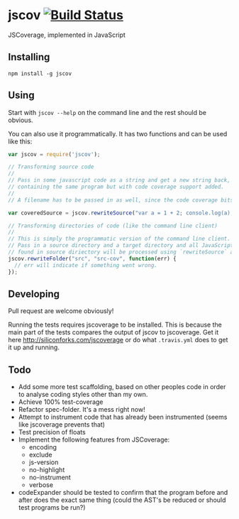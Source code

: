 # jscov [![Build Status](https://secure.travis-ci.org/jakobmattsson/jscov.png)](http://travis-ci.org/jakobmattsson/jscov)

JSCoverage, implemented in JavaScript



## Installing

`npm install -g jscov`



## Using

Start with `jscov --help` on the command line and the rest should be obvious.

You can also use it programmatically. It has two functions and can be used like this:

```javascript
var jscov = require('jscov');

// Transforming source code
//
// Pass in some javascript code as a string and get a new string back,
// containing the same program but with code coverage support added.
//
// A filename has to be passed in as well, since the code coverage bits requires one.

var coveredSource = jscov.rewriteSource("var a = 1 + 2; console.log(a);", "myfilename.js");

// Transforming directories of code (like the command line client)
//
// This is simply the programmatic version of the command line client.
// Pass in a source directory and a target directory and all JavaScript (and CoffeeScript)
// found in source diriectory will be processed using `rewriteSource` and written to the target directory.
jscov.rewriteFolder("src", "src-cov", function(err) {
  // err will indicate if something went wrong.
});
```


## Developing

Pull request are welcome obviously!

Running the tests requires jscoverage to be installed. This is because the main part of the tests compares the output of jscov to jscoverage. Get it here http://siliconforks.com/jscoverage or do what `.travis.yml` does to get it up and running.



## Todo

* Add some more test scaffolding, based on other peoples code in order to analyse coding styles other than my own.
* Achieve 100% test-coverage
* Refactor spec-folder. It's a mess right now!
* Attempt to instrument code that has already been instrumented (seems like jscoverage prevents that)
* Test precision of floats
* Implement the following features from JSCoverage:
  * encoding
  * exclude
  * js-version
  * no-highlight
  * no-instrument
  * verbose
* codeExpander should be tested to confirm that the program before and after does the exact same thing (could the AST's be reduced or should test programs be run?)
